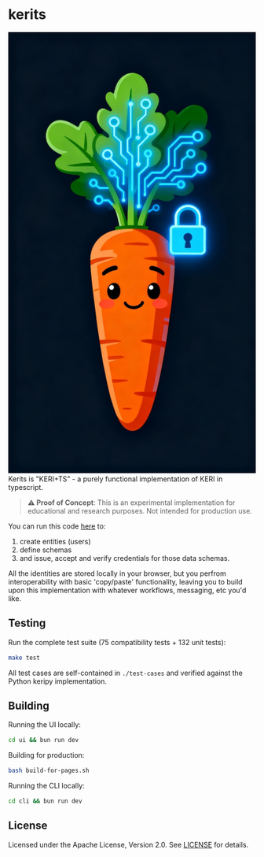 # kerits

![Kerits](./ui/public/kerits.jpg) Kerits is "KERI+TS" - a purely functional implementation of KERI in typescript.

> **⚠️ Proof of Concept**: This is an experimental implementation for educational and research purposes. Not intended for production use.


You can run this code [here](https://aaronp.github.io/kerits/) to:

1. create entities (users)
2. define schemas
3. and issue, accept and verify credentials for those data schemas.


All the identities are stored locally in your browser, but you perfrom interoperability with basic 'copy/paste' functionality,
leaving you to build upon this implementation with whatever workflows, messaging, etc you'd like.

## Testing

Run the complete test suite (75 compatibility tests + 132 unit tests):
```bash
make test
```

All test cases are self-contained in `./test-cases` and verified against the Python keripy implementation.

## Building

Running the UI locally:
```bash
cd ui && bun run dev
```

Building for production:
```bash
bash build-for-pages.sh
```

Running the CLI locally:
```bash
cd cli && bun run dev
```

## License

Licensed under the Apache License, Version 2.0. See [LICENSE](LICENSE) for details.